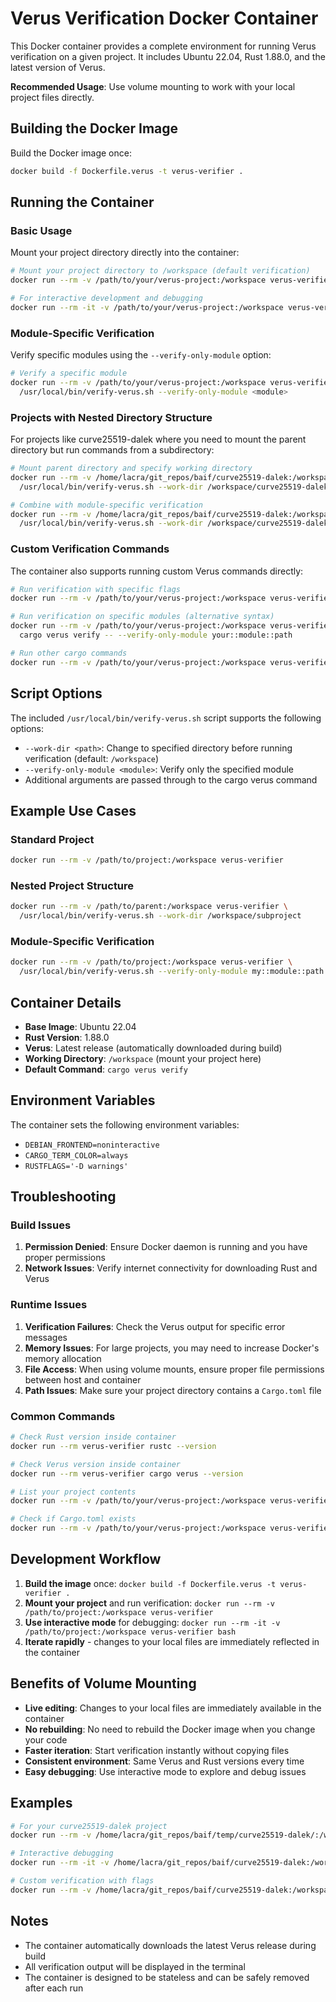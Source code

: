 # Verus Verification Docker Container

This Docker container provides a complete environment for running Verus verification on a given project. It includes Ubuntu 22.04, Rust 1.88.0, and the latest version of Verus.

**Recommended Usage**: Use volume mounting to work with your local project files directly.

## Building the Docker Image

Build the Docker image once:

```bash
docker build -f Dockerfile.verus -t verus-verifier .
```

## Running the Container

### Basic Usage

Mount your project directory directly into the container:

```bash
# Mount your project directory to /workspace (default verification)
docker run --rm -v /path/to/your/verus-project:/workspace verus-verifier

# For interactive development and debugging
docker run --rm -it -v /path/to/your/verus-project:/workspace verus-verifier bash
```

### Module-Specific Verification

Verify specific modules using the `--verify-only-module` option:

```bash
# Verify a specific module
docker run --rm -v /path/to/your/verus-project:/workspace verus-verifier \
  /usr/local/bin/verify-verus.sh --verify-only-module <module>
```

### Projects with Nested Directory Structure

For projects like curve25519-dalek where you need to mount the parent directory but run commands from a subdirectory:

```bash
# Mount parent directory and specify working directory
docker run --rm -v /home/lacra/git_repos/baif/curve25519-dalek:/workspace verus-verifier \
  /usr/local/bin/verify-verus.sh --work-dir /workspace/curve25519-dalek

# Combine with module-specific verification
docker run --rm -v /home/lacra/git_repos/baif/curve25519-dalek:/workspace verus-verifier \
  /usr/local/bin/verify-verus.sh --work-dir /workspace/curve25519-dalek --verify-only-module backend::serial::u64::field_verus
```

### Custom Verification Commands

The container also supports running custom Verus commands directly:

```bash
# Run verification with specific flags
docker run --rm -v /path/to/your/verus-project:/workspace verus-verifier cargo verus verify --verbose

# Run verification on specific modules (alternative syntax)
docker run --rm -v /path/to/your/verus-project:/workspace verus-verifier \
  cargo verus verify -- --verify-only-module your::module::path

# Run other cargo commands
docker run --rm -v /path/to/your/verus-project:/workspace verus-verifier cargo build
```

## Script Options

The included `/usr/local/bin/verify-verus.sh` script supports the following options:

- `--work-dir <path>`: Change to specified directory before running verification (default: `/workspace`)
- `--verify-only-module <module>`: Verify only the specified module
- Additional arguments are passed through to the cargo verus command

## Example Use Cases

### Standard Project
```bash
docker run --rm -v /path/to/project:/workspace verus-verifier
```

### Nested Project Structure
```bash
docker run --rm -v /path/to/parent:/workspace verus-verifier \
  /usr/local/bin/verify-verus.sh --work-dir /workspace/subproject
```

### Module-Specific Verification
```bash
docker run --rm -v /path/to/project:/workspace verus-verifier \
  /usr/local/bin/verify-verus.sh --verify-only-module my::module::path
```

## Container Details

- **Base Image**: Ubuntu 22.04
- **Rust Version**: 1.88.0
- **Verus**: Latest release (automatically downloaded during build)
- **Working Directory**: `/workspace` (mount your project here)
- **Default Command**: `cargo verus verify`

## Environment Variables

The container sets the following environment variables:
- `DEBIAN_FRONTEND=noninteractive`
- `CARGO_TERM_COLOR=always`
- `RUSTFLAGS='-D warnings'`

## Troubleshooting

### Build Issues

1. **Permission Denied**: Ensure Docker daemon is running and you have proper permissions
2. **Network Issues**: Verify internet connectivity for downloading Rust and Verus

### Runtime Issues

1. **Verification Failures**: Check the Verus output for specific error messages
2. **Memory Issues**: For large projects, you may need to increase Docker's memory allocation
3. **File Access**: When using volume mounts, ensure proper file permissions between host and container
4. **Path Issues**: Make sure your project directory contains a `Cargo.toml` file

### Common Commands

```bash
# Check Rust version inside container
docker run --rm verus-verifier rustc --version

# Check Verus version inside container
docker run --rm verus-verifier cargo verus --version

# List your project contents
docker run --rm -v /path/to/your/verus-project:/workspace verus-verifier ls -la

# Check if Cargo.toml exists
docker run --rm -v /path/to/your/verus-project:/workspace verus-verifier ls -la Cargo.toml
```

## Development Workflow

1. **Build the image** once: `docker build -f Dockerfile.verus -t verus-verifier .`
2. **Mount your project** and run verification: `docker run --rm -v /path/to/project:/workspace verus-verifier`
3. **Use interactive mode** for debugging: `docker run --rm -it -v /path/to/project:/workspace verus-verifier bash`
4. **Iterate rapidly** - changes to your local files are immediately reflected in the container

## Benefits of Volume Mounting

- **Live editing**: Changes to your local files are immediately available in the container
- **No rebuilding**: No need to rebuild the Docker image when you change your code
- **Faster iteration**: Start verification instantly without copying files
- **Consistent environment**: Same Verus and Rust versions every time
- **Easy debugging**: Use interactive mode to explore and debug issues

## Examples

```bash
# For your curve25519-dalek project
docker run --rm -v /home/lacra/git_repos/baif/temp/curve25519-dalek/:/workspace -w /workspace/curve25519-dalek verus-verifier

# Interactive debugging
docker run --rm -it -v /home/lacra/git_repos/baif/curve25519-dalek:/workspace -w /workspace/curve25519-dalek verus-verifier bash

# Custom verification with flags
docker run --rm -v /home/lacra/git_repos/baif/curve25519-dalek:/workspace -w /workspace/curve25519-dalek verus-verifier cargo verus verify --verbose
```

## Notes

- The container automatically downloads the latest Verus release during build
- All verification output will be displayed in the terminal
- The container is designed to be stateless and can be safely removed after each run
